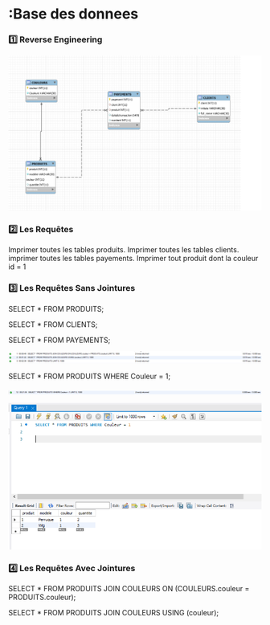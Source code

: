 # :Base des donnees

### :one: Reverse Engineering

![image](pattes.PNG)

### :two: Les Requêtes

Imprimer toutes les tables produits.
Imprimer toutes les tables clients.
imprimer toutes les tables payements.
Imprimer tout produit dont la couleur id = 1

### :three: Les Requêtes Sans Jointures

SELECT * FROM PRODUITS;

SELECT * FROM CLIENTS;

SELECT * FROM PAYEMENTS;

![image](noire.PNG)

SELECT * FROM PRODUITS WHERE Couleur = 1;

![image](noire1.PNG)

![image](noire2.PNG)

### :four: Les Requêtes Avec Jointures

SELECT * FROM PRODUITS JOIN COULEURS ON (COULEURS.couleur = PRODUITS.couleur);

SELECT * FROM PRODUITS JOIN COULEURS USING (couleur);

